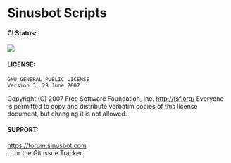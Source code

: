 # Sinusbot Scripts
#### CI Status:
<img src="https://git.julian-huebenthal.de/Xuxe/Sinusbot-Scripts/badges/master/build.svg"></img>
#### LICENSE:
    GNU GENERAL PUBLIC LICENSE
    Version 3, 29 June 2007
 Copyright (C) 2007 Free Software Foundation, Inc.  <http://fsf.org/> 
 Everyone is permitted to copy and distribute verbatim copies 
 of this license document, but changing it is not allowed.
 
#### SUPPORT:
https://forum.sinusbot.com <br>
... or the Git issue Tracker.